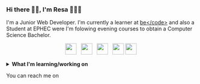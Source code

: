 ### Hi there 👋🏾, I'm Resa 👩🏾‍💻

I'm a Junior Web Developer. I'm currently a learner at <a href="https://becode.org/">be&lt;&sol;code&gt;</a> and also a Student at EPHEC were I'm folowing evening courses to obtain a Computer Science Bachelor.

<p align='center'>
<a href="https://www.linkedin.com/in/ikshitijsingh/"><img height="30" src="https://github.com/singhkshitij/singhkshitij/blob/master/linkedin.png?raw=true"></a>&nbsp;&nbsp;
<a href="https://twitter.com/ikshitijsingh"><img height="30" src="https://github.com/singhkshitij/singhkshitij/blob/master/twitter.png?raw=true"></a>&nbsp;&nbsp;
<a href="https://www.instagram.com/singh_kshitij/"><img height="30" src="https://github.com/singhkshitij/singhkshitij/blob/master/instagram.png?raw=true"></a>&nbsp;&nbsp;
<a href="mailto:singh_kshitij@yahoo.com"><img height="30" src="https://github.com/singhkshitij/singhkshitij/blob/master/mail.png?raw=true"></a>
<a href="https://mytrashcode.com"><img height="30" src="https://github.com/singhkshitij/singhkshitij/blob/master/blog.png?raw=true"></a>
</p>


<details>
 <summary><strong>What I'm learning/working on </strong></summary>
 <ul>
   
   <li>My last <a href="https://github.com/ResDev27/npProject">project</a> of the moutain at <a href="https://becode.org/">be&lt;&sol;code&gt;</a>  </li>
   <li>A client project with <a href="https://becode.org/">be&lt;&sol;code&gt;</a></li>
   <li>Find an internship :mag:</li> 
   <li>My <a href="https://github.com/ResDev27/Portfolio">portfolio</a>
   <li>A React project with my <a href="https://github.com/MazzinWX">Dou'</a> :purple_heart:</li>
   <li>Learning Java, PHP, React.
   
  </ul>
</details>

You can reach me on 
